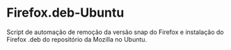 # Firefox.deb-Ubuntu

Script de automação de remoção da versão snap do Firefox e instalação do Firefox .deb do repositório da Mozilla no Ubuntu.
